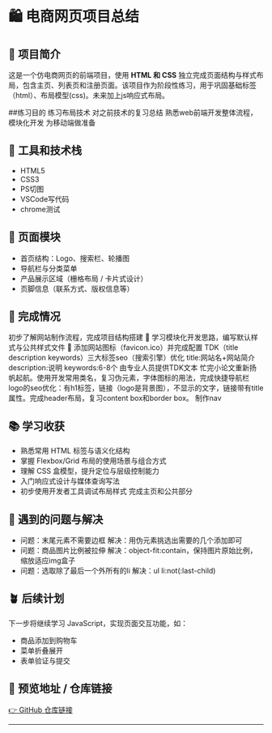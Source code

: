 # 🛍️ 电商网页项目总结

## 📌 项目简介
这是一个仿电商网页的前端项目，使用 **HTML 和 CSS** 独立完成页面结构与样式布局，包含主页、列表页和注册页面。该项目作为阶段性练习，用于巩固基础标签（html）、布局模型(css)。未来加上js响应式布局。

##练习目的
练习布局技术
对之前技术的复习总结
熟悉web前端开发整体流程，模块化开发
为移动端做准备

## 🔧 工具和技术栈
- HTML5
- CSS3
- PS切图
- VSCode写代码
- chrome测试

## 📐 页面模块
- 首页结构：Logo、搜索栏、轮播图
- 导航栏与分类菜单
- 产品展示区域（栅格布局 / 卡片式设计）
- 页脚信息（联系方式、版权信息等）

## 🎯 完成情况
初步了解网站制作流程，完成项目结构搭建
🧩 学习模块化开发思路，编写默认样式与公共样式文件
🌟 添加网站图标（favicon.ico）并完成配置
TDK（title description keywords）三大标签seo（搜索引擎）优化
title:网站名+网站简介
description:说明
keywords:6-8个 由专业人员提供TDK文本
忙完小论文重新扬帆起航。使用开发常用类名，复习伪元素，字体图标的用法，完成快捷导航栏 logo的seo优化：有h1标签，链接（logo是背景图），不显示的文字，链接带有title属性。完成header布局，复习content box和border box。
制作nav
## 📚 学习收获
- 熟悉常用 HTML 标签与语义化结构
- 掌握 Flexbox/Grid 布局的使用场景与组合方式
- 理解 CSS 盒模型，提升定位与层级控制能力
- 入门响应式设计与媒体查询写法
- 初步使用开发者工具调试布局样式
完成主页和公共部分

## 🧠 遇到的问题与解决

- 问题：末尾元素不需要边框
  解决：用伪元素挑选出需要的几个添加即可
- 问题：商品图片比例被拉伸
  解决：object-fit:contain，保持图片原始比例，缩放适应img盒子
- 问题：选取除了最后一个外所有的li
  解决：ul li:not(:last-child)


## 🪴 后续计划
下一步将继续学习 JavaScript，实现页面交互功能，如：
- 商品添加到购物车
- 菜单折叠展开
- 表单验证与提交

## 🔗 预览地址 / 仓库链接
[👉 GitHub 仓库链接](https://github.com/yourusername/yourproject)  


---